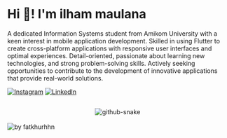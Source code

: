 <p align="left"> <img src="https://komarev.com/ghpvc/?username=fatkhur03&label=Profile%20views&color=0e75b6&style=flat" alt="" /> </p>

# Hi 👋! I'm ilham maulana

A dedicated Information Systems student from Amikom University with a keen interest in mobile application development. Skilled in using Flutter to create cross-platform applications with responsive user interfaces and optimal experiences. Detail-oriented, passionate about learning new technologies, and strong problem-solving skills. Actively seeking opportunities to contribute to the development of innovative applications that provide real-world solutions. 
<!-- ## 🌐 Socials: -->
[![Instagram](https://img.shields.io/badge/Instagram-%23E4405F.svg?logo=Instagram&logoColor=white)](https://www.instagram.com/mox.ie3e/) [![LinkedIn](https://img.shields.io/badge/LinkedIn-%230077B5.svg?logo=linkedin&logoColor=white)](https://www.linkedin.com/in/ilham-maulllana44/) 
 
<!-- ## 💻 Technical Skills:

- **Frontend Development:** HTML/CSS3, JavaScript, Bootstrap :v
- **Tools and Design:** VSCode, GitHub and Figma -->
##
<!-- snake graph -->
<div align="center">
  <picture>
    <source media="(prefers-color-scheme: dark)" srcset="https://github.com/fatkhurrhn/fatkhurrhn/blob/main/github-contribution-grid-snake-dark.svg" />
    <source media="(prefers-color-scheme: light), (prefers-color-scheme: no-preference)" srcset="https://github.com/fatkhurrhn/fatkhurrhn/blob/main/github-contribution-grid-snake.svg" />
    <img src="https://github.com/fatkhurrhn/fatkhurrhn/blob/main/github-contribution-grid-snake.svg" alt="github-snake" />
  </picture>
<!-- <h4> _generated with [Platane/snk](https://platane.me/snk/)_</h4> -->
</div>
<br>
<div align="left">
<!--   <img src="https://github-readme-activity-graph.vercel.app/graph?username=fatkhurrhn&radius=16&theme=react&area=true&order=5" height="auto" alt="by fatkhurhhn"/> -->
  <img src="https://github-readme-activity-graph.vercel.app/graph?username=fatkhurrhn&theme=github-compact&radius=16" height="auto" alt="by fatkhurhhn"/>






